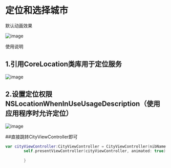 # 定位和选择城市

默认动画效果

![image](https://github.com/panyaorui/CityList/blob/master/效果图/01.gif)


使用说明
## 1.引用CoreLocation类库用于定位服务
![image](https://github.com/panyaorui/CityList/blob/master/效果图/02.png)

## 2.设置定位权限NSLocationWhenInUseUsageDescription（使用应用程序时允许定位）
![image](https://github.com/panyaorui/CityList/blob/master/效果图/03.png)

##直接跳转CityViewController即可
```swift
var cityViewController:CityViewController = CityViewController(nibName: "CityViewController", bundle: nil);
        self.presentViewController(cityViewController, animated: true) { () -> Void in
            
        }
```



